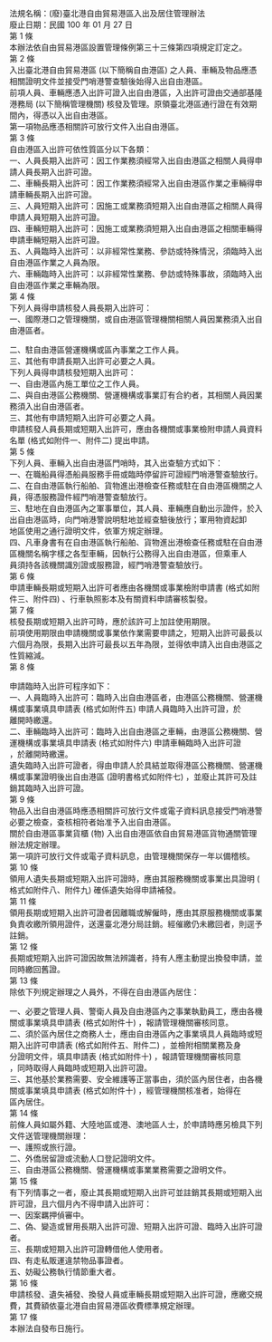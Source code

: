 法規名稱：(廢)臺北港自由貿易港區入出及居住管理辦法  
廢止日期：民國 100 年 01 月 27 日  
第 1 條  
本辦法依自由貿易港區設置管理條例第三十三條第四項規定訂定之。  
第 2 條  
入出臺北港自由貿易港區 (以下簡稱自由港區) 之人員、車輛及物品應憑  
相關證明文件並接受門哨港警查驗後始得入出自由港區。  
前項人員、車輛應憑入出許可證入出自由港區，入出許可證由交通部基隆  
港務局 (以下簡稱管理機關) 核發及管理。原領臺北港區通行證在有效期  
間內，得憑以入出自由港區。  
第一項物品應憑相關許可放行文件入出自由港區。  
第 3 條  
自由港區入出許可依性質區分以下各類：  
一、人員長期入出許可：因工作業務須經常入出自由港區之相關人員得申  
請人員長期入出許可證。  
二、車輛長期入出許可：因工作業務須經常入出自由港區作業之車輛得申  
請車輛長期入出許可證。  
三、人員短期入出許可：因施工或業務須短期入出自由港區之相關人員得  
申請人員短期入出許可證。  
四、車輛短期入出許可：因施工或業務須短期入出自由港區之相關車輛得  
申請車輛短期入出許可證。  
五、人員臨時入出許可：以非經常性業務、參訪或特殊情況，須臨時入出  
自由港區作業之人員為限。  
六、車輛臨時入出許可：以非經常性業務、參訪或特殊事故，須臨時入出  
自由港區作業之車輛為限。  
第 4 條  
下列人員得申請核發人員長期入出許可：  
一、國際港口之管理機關，或自由港區管理機關相關人員因業務須入出自  
由港區者。  


二、駐自由港區營運機構或區內事業之工作人員。  
三、其他有申請長期入出許可必要之人員。  
下列人員得申請核發短期入出許可：  
一、自由港區內施工單位之工作人員。  
二、與自由港區公務機關、營運機構或事業訂有合約者，其相關人員因業  
務須入出自由港區者。  
三、其他有申請短期入出許可必要之人員。  
申請核發人員長期或短期入出許可，應由各機關或事業檢附申請人員資料  
名單 (格式如附件一、附件二) 提出申請。  
第 5 條  
下列人員、車輛入出自由港區門哨時，其入出查驗方式如下：  
一、在職船員得憑船員服務手冊或臨時停留許可證經門哨港警查驗放行。  
二、在自由港區執行船舶、貨物進出港檢查任務或駐在自由港區機關之人  
員，得憑服務證件經門哨港警查驗放行。  
三、駐地在自由港區內之軍事單位，其人員、車輛應自動出示證件，於入  
出自由港區時，向門哨港警說明駐地並經查驗後放行；軍用物資起卸  
地區使用之通行證明文件，依軍方規定辦理。  
四、凡車身書有在自由港區執行船舶、貨物進出港檢查任務或駐在自由港  
區機關名稱字樣之各型車輛，因執行公務得入出自由港區，但乘車人  
員須持各該機關識別證或服務證，經門哨港警查驗放行。  
第 6 條  
申請車輛長期或短期入出許可者應由各機關或事業檢附申請書 (格式如附  
件三、附件四) 、行車執照影本及有關資料申請審核製發。  
第 7 條  
核發長期或短期入出許可時，應於該許可上加註使用期限。  
前項使用期限由申請機關或事業依作業需要申請之，短期入出許可最長以  
六個月為限，長期入出許可最長以五年為限，並得依申請入出自由港區之  
性質縮減。  
第 8 條  


申請臨時入出許可程序如下：  
一、人員臨時入出許可：臨時入出自由港區者，由港區公務機關、營運機  
構或事業填具申請表 (格式如附件五) 申請人員臨時入出許可證，於  
離開時繳還。  
二、車輛臨時入出許可：臨時入出自由港區之車輛，由港區公務機關、營  
運機構或事業填具申請表 (格式如附件六) 申請車輛臨時入出許可證  
，於離開時繳還。  
遺失臨時入出許可證者，得由申請人於具結並取得港區公務機關、營運機  
構或事業證明後出自由港區 (證明書格式如附件七) ，並廢止其許可及註  
銷其臨時入出許可證。  
第 9 條  
物品入出自由港區時應憑相關許可放行文件或電子資料訊息接受門哨港警  
必要之檢查，查核相符者始准予入出自由港區。  
關於自由港區事業貨櫃 (物) 入出自由港區依自由貿易港區貨物通關管理  
辦法規定辦理。  
第一項許可放行文件或電子資料訊息，由管理機關保存一年以備稽核。  
第 10 條  
領用人遺失長期或短期入出許可證時，應由其服務機關或事業出具證明 (  
格式如附件八、附件九) 確係遺失始得申請補發。  
第 11 條  
領用長期或短期入出許可證者因離職或解僱時，應由其原服務機關或事業  
負責收繳所領用證件，送還臺北港分局註銷。經催繳仍未繳回者，則逕予  
註銷。  
第 12 條  
長期或短期入出許可證因故無法辨識者，持有人應主動提出換發申請，並  
同時繳回舊證。  
第 13 條  
除依下列規定辦理之人員外，不得在自由港區內居住：  


一、必要之管理人員、警衛人員及自由港區內之事業執勤員工，應由各機  
關或事業填具申請表 (格式如附件十) ，報請管理機關審核同意。  
二、須於區內居住之商務人士，應由自由港區內之事業填具人員臨時或短  
期入出許可申請表 (格式如附件五、附件二) ，並檢附相關業務及身  
分證明文件，填具申請表 (格式如附件十) ，報請管理機關審核同意  
，同時取得人員臨時或短期入出許可證。  
三、其他基於業務需要、安全維護等正當事由，須於區內居住者，由各機  
關或事業填具申請表 (格式如附件十) ，經管理機關核准者，始得在  
區內居住。  
第 14 條  
前條人員如屬外籍、大陸地區或港、澳地區人士，於申請時應另檢具下列  
文件送管理機關辦理：  
一、護照或旅行證。  
二、外僑居留證或流動人口登記證明文件。  
三、自由港區公務機關、營運機構或事業業務需要之證明文件。  
第 15 條  
有下列情事之一者，廢止其長期或短期入出許可並註銷其長期或短期入出  
許可證，且六個月內不得申請入出許可：  
一、因案羈押偵審中。  
二、偽、變造或冒用長期入出許可證、短期入出許可證、臨時入出許可證  
者。  
三、長期或短期入出許可證轉借他人使用者。  
四、有走私販運違禁物品事證者。  
五、妨礙公務執行情節重大者。  
第 16 條  
申請核發、遺失補發、換發人員或車輛長期或短期入出許可證，應繳交規  
費，其費額依臺北港自由貿易港區收費標準規定辦理。  
第 17 條  
本辦法自發布日施行。  


